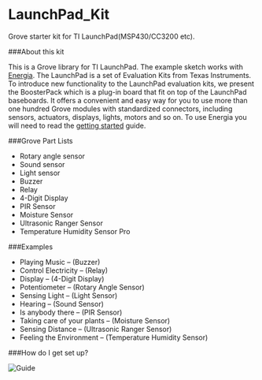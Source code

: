 LaunchPad_Kit
=============

Grove starter kit for TI LaunchPad(MSP430/CC3200 etc).

###About this kit

This is a Grove library for TI LaunchPad. The example sketch works with [Energia](https://github.com/energia/Energia/wiki).
The LaunchPad is a set of Evaluation Kits from Texas Instruments. To introduce new functionality to the LaunchPad evaluation kits, we present the BoosterPack which is a plug-in board that fit on top of the LaunchPad baseboards. It offers a convenient and easy way for you to use more than one hundred Grove modules with standardized connectors, including sensors, actuators, displays, lights, motors and so on.
To use Energia you will need to read the [getting started](https://github.com/energia/Energia/wiki) guide.

###Grove Part Lists

* Rotary angle sensor   
* Sound sensor   
* Light sensor 
* Buzzer
* Relay
* 4-Digit Display
* PIR Sensor
* Moisture Sensor
* Ultrasonic Ranger Sensor
* Temperature Humidity Sensor Pro

###Examples

* Playing Music – (Buzzer)
* Control Electricity – (Relay)
* Display – (4-Digit Display)
* Potentiometer – (Rotary Angle Sensor)
* Sensing Light – (Light Sensor)
* Hearing – (Sound Sensor)
* Is anybody there – (PIR Sensor)
* Taking care of your plants – (Moisture Sensor)
* Sensing Distance – (Ultrasonic Ranger Sensor)
* Feeling the Environment – (Temperature Humidity Sensor)


###How do I get set up?


![Guide](http://www.seeedstudio.com/wiki/images/thumb/7/74/IDE.jpg/472px-IDE.jpg)


 
